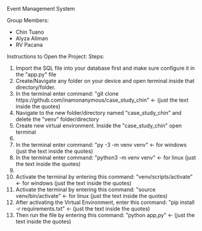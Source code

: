Event Management System

Group Members:
  <ul>
    <li>
      Chin Tuano
    </li>
    <li>
      Alyza Aliman
    </li>
    <li>
      RV Pacana
    </li>
  </ul>

Instructions to Open the Project:
 Steps:
  <ol>
    <li>
      Import the SQL file into your database first and make sure configure it in the "app.py" file 
    </li>
    <li>
      Create/Navigate any folder on your device and open terminal inside that directory/folder.
    </li>
   <li>
      In the terminal enter command: "git clone https://github.com/inamonanymous/case_study_chin" <- (just the text inside the quotes)
    </li>
    <li>
      Navigate to the new folder/directory named "case_study_chin" and delete the "venv" folder/directory
    </li>
    <li>
      Create new virtual environment. Inside the "case_study_chin" open terminal
    </li>
    <li>
      <li>In the terminal enter command: "py -3 -m venv venv" <- for windows (just the text inside the quotes) </li>
      <li>In the terminal enter command: "python3 -m venv venv" <- for linux (just the text inside the quotes) </li>
    </li>
    <li>
      <li>Activate the terminal by entering this command: "venv/scripts/activate" <- for windows (just the text inside the quotes) </li>
      <li>Activate the terminal by entering this command: "source venv/bin/activate" <- for linux (just the text inside the quotes) </li>
    </li>
    <li>
      After activating the Virtual Environment, enter this command: "pip install -r requirements.txt" <- (just the text inside the quotes)
    </li>
    <li>
      Then run the file by entering this command: "python app,py" <- (just the text inside the quotes)
    </li>
  </ol>
